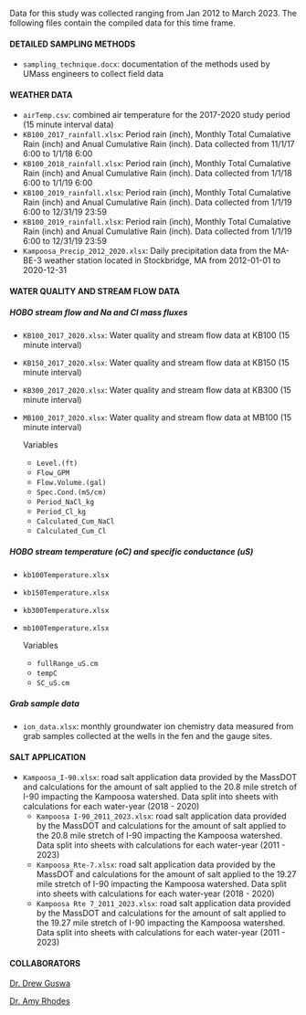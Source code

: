 
Data for this study was collected ranging from Jan 2012 to March 2023.
The following files contain the compiled data for this time frame.

#### DETAILED SAMPLING METHODS

- `sampling_technique.docx`: documentation of the methods used by UMass
  engineers to collect field data

#### WEATHER DATA

- `airTemp.csv`: combined air temperature for the 2017-2020 study period
  (15 minute interval data)
- `KB100_2017_rainfall.xlsx`: Period rain (inch), Monthly Total
  Cumalative Rain (inch) and Anual Cumulative Rain (inch). Data
  collected from 11/1/17 6:00 to 1/1/18 6:00
- `KB100_2018_rainfall.xlsx`: Period rain (inch), Monthly Total
  Cumalative Rain (inch) and Anual Cumulative Rain (inch). Data
  collected from 1/1/18 6:00 to 1/1/19 6:00
- `KB100_2019_rainfall.xlsx`: Period rain (inch), Monthly Total
  Cumalative Rain (inch) and Anual Cumulative Rain (inch). Data
  collected from 1/1/19 6:00 to 12/31/19 23:59
- `KB100_2019_rainfall.xlsx`: Period rain (inch), Monthly Total
  Cumalative Rain (inch) and Anual Cumulative Rain (inch). Data
  collected from 1/1/19 6:00 to 12/31/19 23:59
- `Kampoosa_Precip_2012_2020.xlsx`: Daily precipitation data from the
  MA-BE-3 weather station located in Stockbridge, MA from 2012-01-01 to
  2020-12-31

#### WATER QUALITY AND STREAM FLOW DATA

##### HOBO stream flow and Na and Cl mass fluxes

- `KB100_2017_2020.xlsx`: Water quality and stream flow data at KB100
  (15 minute interval)

- `KB150_2017_2020.xlsx`: Water quality and stream flow data at KB150
  (15 minute interval)

- `KB300_2017_2020.xlsx`: Water quality and stream flow data at KB300
  (15 minute interval)

- `MB100_2017_2020.xlsx`: Water quality and stream flow data at MB100
  (15 minute interval)

  Variables

  - `Level.(ft)`
  - `Flow_GPM`
  - `Flow.Volume.(gal)`  
  - `Spec.Cond.(mS/cm)`  
  - `Period_NaCl_kg`  
  - `Period_Cl_kg`  
  - `Calculated_Cum_NaCl`
  - `Calculated_Cum_Cl`

##### HOBO stream temperature (oC) and specific conductance (uS)

- `kb100Temperature.xlsx`

- `kb150Temperature.xlsx`

- `kb300Temperature.xlsx`

- `mb100Temperature.xlsx`

  Variables

  - `fullRange_uS.cm`
  - `tempC`
  - `SC_uS.cm`

##### Grab sample data

- `ion_data.xlsx`: monthly groundwater ion chemistry data measured from
  grab samples collected at the wells in the fen and the gauge sites.

#### SALT APPLICATION

- `Kampoosa_I-90.xlsx`: road salt application data provided by the
  MassDOT and calculations for the amount of salt applied to the 20.8
  mile stretch of I-90 impacting the Kampoosa watershed. Data split into
  sheets with calculations for each water-year (2018 - 2020)
  - `Kampoosa I-90_2011_2023.xlsx`: road salt application data provided
    by the MassDOT and calculations for the amount of salt applied to
    the 20.8 mile stretch of I-90 impacting the Kampoosa watershed. Data
    split into sheets with calculations for each water-year (2011 -
    2023)
  - `Kampoosa_Rte-7.xlsx`: road salt application data provided by the
    MassDOT and calculations for the amount of salt applied to the 19.27
    mile stretch of I-90 impacting the Kampoosa watershed. Data split
    into sheets with calculations for each water-year (2018 - 2020)
  - `Kampoosa Rte 7_2011_2023.xlsx`: road salt application data provided
    by the MassDOT and calculations for the amount of salt applied to
    the 19.27 mile stretch of I-90 impacting the Kampoosa watershed.
    Data split into sheets with calculations for each water-year (2011 -
    2023)

#### COLLABORATORS

[Dr. Drew Guswa](https://www.smith.edu/academics/faculty/andrew-guswa)

[Dr. Amy
Rhodes](https://www.smith.edu/academics/faculty/amy-larson-rhodes)
